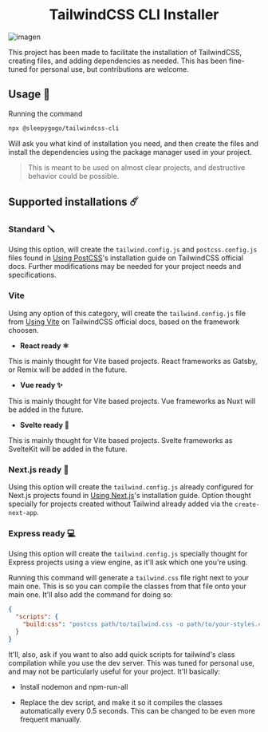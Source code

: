 <h1 align="center">TailwindCSS CLI Installer</h1>

![imagen](https://github.com/Sleepy-gogo/tailwind-install/assets/62667318/2613ca1b-812c-4cc3-a397-6deed45784e6)

This project has been made to facilitate the installation of TailwindCSS, creating files, and adding dependencies as needed. This has been fine-tuned for personal use, but contributions are welcome.

## Usage 📖

Running the command

```bash
npx @sleepygogo/tailwindcss-cli
```

Will ask you what kind of installation you need, and then create the files and install the dependencies using the package manager used in your project.

> This is meant to be used on almost clear projects, and destructive behavior could be possible.

## Supported installations ☄️

### Standard 🪛

Using this option, will create the `tailwind.config.js` and `postcss.config.js` files found in [Using PostCSS](https://tailwindcss.com/docs/installation/using-postcss)'s installation guide on TailwindCSS official docs. Further modifications may be needed for your project needs and specifications.

### Vite

Using any option of this category, will create the `tailwind.config.js` file from [Using Vite](https://tailwindcss.com/docs/guides/vite) on TailwindCSS official docs, based on the framework choosen.

- **React ready ⚛️**

This is mainly thought for Vite based projects. React frameworks as Gatsby, or Remix will be added in the future.

- **Vue ready ✨**

This is mainly thought for Vite based projects. Vue frameworks as Nuxt will be added in the future.

- **Svelte ready 🧡**

This is mainly thought for Vite based projects. Svelte frameworks as SvelteKit will be added in the future.

### Next.js ready 🚀

Using this option will create the `tailwind.config.js` already configured for Next.js projects found in [Using Next.js](https://tailwindcss.com/docs/guides/nextjs)'s installation guide. Option thought specially for projects created without Tailwind already added via the `create-next-app`.

### Express ready 💻

Using this option will create the `tailwind.config.js` specially thought for Express projects using a view engine, as it'll ask which one you're using.

Running this command will generate a `tailwind.css` file right next to your main one. This is so you can compile the classes from that file onto your main one. It'll also add the command for doing so:

```json
{
  "scripts": {
    "build:css": "postcss path/to/tailwind.css -o path/to/your-styles.css"
  }
}
```

It'll, also, ask if you want to also add quick scripts for tailwind's class compilation while you use the dev server. This was tuned for personal use, and may not be particularly useful for your project. It'll basically:

- Install nodemon and npm-run-all

- Replace the dev script, and make it so it compiles the classes automatically every 0.5 seconds. This can be changed to be even more frequent manually.
